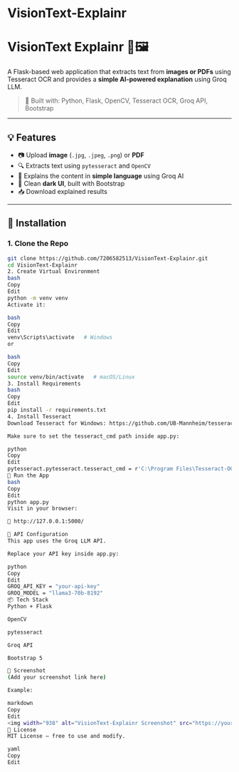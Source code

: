 # VisionText-Explainr
# VisionText Explainr 🧠🖼️

A Flask-based web application that extracts text from **images or PDFs** using Tesseract OCR and provides a **simple AI-powered explanation** using Groq LLM.

> 📌 Built with: Python, Flask, OpenCV, Tesseract OCR, Groq API, Bootstrap

---

## 💡 Features

- 📷 Upload **image** (`.jpg`, `.jpeg`, `.png`) or **PDF**
- 🔍 Extracts text using `pytesseract` and `OpenCV`
- 🤖 Explains the content in **simple language** using Groq AI
- 🌙 Clean **dark UI**, built with Bootstrap
- 📥 Download explained results

---

## 🔧 Installation

### 1. Clone the Repo

```bash
git clone https://github.com/7206582513/VisionText-Explainr.git
cd VisionText-Explainr
2. Create Virtual Environment
bash
Copy
Edit
python -m venv venv
Activate it:

bash
Copy
Edit
venv\Scripts\activate   # Windows
or

bash
Copy
Edit
source venv/bin/activate   # macOS/Linux
3. Install Requirements
bash
Copy
Edit
pip install -r requirements.txt
4. Install Tesseract
Download Tesseract for Windows: https://github.com/UB-Mannheim/tesseract/wiki

Make sure to set the tesseract_cmd path inside app.py:

python
Copy
Edit
pytesseract.pytesseract.tesseract_cmd = r'C:\Program Files\Tesseract-OCR\tesseract.exe'
🚀 Run the App
bash
Copy
Edit
python app.py
Visit in your browser:

📍 http://127.0.0.1:5000/

🔐 API Configuration
This app uses the Groq LLM API.

Replace your API key inside app.py:

python
Copy
Edit
GROQ_API_KEY = "your-api-key"
GROQ_MODEL = "llama3-70b-8192"
📦 Tech Stack
Python + Flask

OpenCV

pytesseract

Groq API

Bootstrap 5

📸 Screenshot
(Add your screenshot link here)

Example:

markdown
Copy
Edit
<img width="938" alt="VisionText-Explainr Screenshot" src="https://your-screenshot-link.png" />
📜 License
MIT License – free to use and modify.

yaml
Copy
Edit


